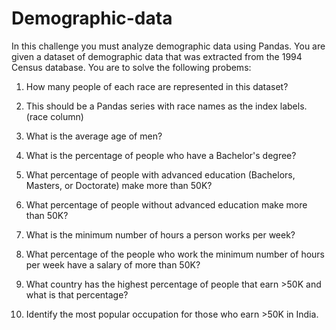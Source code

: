 # Demographic-data
In this challenge you must analyze demographic data using Pandas. You are given a dataset of demographic data that was extracted from the 1994 Census database. 
You are to solve the following probems:


1. How many people of each race are represented in this dataset?
  
2. This should be a Pandas series with race names as the index labels. (race column)

 
3. What is the average age of men?


4. What is the percentage of people who have a Bachelor's degree?


5. What percentage of people with advanced education (Bachelors, Masters, or Doctorate) make more than 50K?

   
6. What percentage of people without advanced education make more than 50K?

7. What is the minimum number of hours a person works per week?

   
9. What percentage of the people who work the minimum number of hours per week have a salary of more than 50K?

    
10. What country has the highest percentage of people that earn >50K and what is that percentage?


11. Identify the most popular occupation for those who earn >50K in India.

